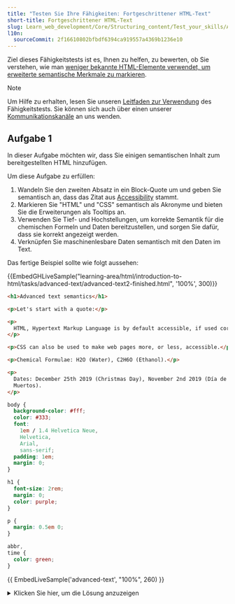 ```yaml
---
title: "Testen Sie Ihre Fähigkeiten: Fortgeschrittener HTML-Text"
short-title: Fortgeschrittener HTML-Text
slug: Learn_web_development/Core/Structuring_content/Test_your_skills/Advanced_HTML_text
l10n:
  sourceCommit: 2f16610802bfbdf6394ca919557a4369b1236e10
---
```


Ziel dieses Fähigkeitstests ist es, Ihnen zu helfen, zu bewerten, ob Sie verstehen, wie man [weniger bekannte HTML-Elemente verwendet, um erweiterte semantische Merkmale zu markieren](/de/docs/Learn_web_development/Core/Structuring_content/Advanced_text_features).

> [!NOTE]
> Um Hilfe zu erhalten, lesen Sie unseren [Leitfaden zur Verwendung](/de/docs/Learn_web_development#test_your_skills) des Fähigkeitstests. Sie können sich auch über einen unserer [Kommunikationskanäle](/de/docs/MDN/Community/Communication_channels) an uns wenden.

## Aufgabe 1

In dieser Aufgabe möchten wir, dass Sie einigen semantischen Inhalt zum bereitgestellten HTML hinzufügen.

Um diese Aufgabe zu erfüllen:

1. Wandeln Sie den zweiten Absatz in ein Block-Quote um und geben Sie semantisch an, dass das Zitat aus [Accessibility](/de/docs/Learn_web_development/Core/Accessibility) stammt.
2. Markieren Sie "HTML" und "CSS" semantisch als Akronyme und bieten Sie die Erweiterungen als Tooltips an.
3. Verwenden Sie Tief- und Hochstellungen, um korrekte Semantik für die chemischen Formeln und Daten bereitzustellen, und sorgen Sie dafür, dass sie korrekt angezeigt werden.
4. Verknüpfen Sie maschinenlesbare Daten semantisch mit den Daten im Text.

Das fertige Beispiel sollte wie folgt aussehen:

{{EmbedGHLiveSample("learning-area/html/introduction-to-html/tasks/advanced-text/advanced-text2-finished.html", '100%', 300)}}

```html live-sample___advanced-text
<h1>Advanced text semantics</h1>

<p>Let's start with a quote:</p>

<p>
  HTML, Hypertext Markup Language is by default accessible, if used correctly.
</p>

<p>CSS can also be used to make web pages more, or less, accessible.</p>

<p>Chemical Formulae: H2O (Water), C2H6O (Ethanol).</p>

<p>
  Dates: December 25th 2019 (Christmas Day), November 2nd 2019 (Día de los
  Muertos).
</p>
```

```css hidden live-sample___advanced-text
body {
  background-color: #fff;
  color: #333;
  font:
    1em / 1.4 Helvetica Neue,
    Helvetica,
    Arial,
    sans-serif;
  padding: 1em;
  margin: 0;
}

h1 {
  font-size: 2rem;
  margin: 0;
  color: purple;
}

p {
  margin: 0.5em 0;
}

abbr,
time {
  color: green;
}
```

{{ EmbedLiveSample('advanced-text', "100%", 260) }}

<details>
<summary>Klicken Sie hier, um die Lösung anzuzeigen</summary>

Ihr fertiges HTML sollte wie folgt aussehen:

```html
<h1>Advanced text semantics</h1>

<p>Let's start with a quote:</p>

<blockquote cite="https://developer.mozilla.org/en-US/docs/Learn/Accessibility">
  <p>
    <abbr title="HyperText Markup Language">HTML</abbr>, Hypertext Markup
    Language is by default accessible, if used correctly.
  </p>
</blockquote>

<p>
  <abbr title="Cascading Style Sheets">CSS</abbr>, Cascading Style Sheets, can
  also be used to make web pages more, or less, accessible.
</p>

<p>
  Chemical Formulae: H<sub>2</sub>O (Water), C<sub>2</sub>H<sub>6</sub>O
  (Ethanol).
</p>

<p>
  Dates:
  <time datetime="2019-12-25">December 25<sup>th</sup> 2019</time>
  (Christmas Day),
  <time datetime="2019-11-02">November 2<sup>nd</sup> 2019</time> (Día de los
  Muertos).
</p>
```

</details>
